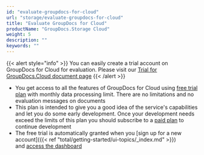 ```yaml
---
id: "evaluate-groupdocs-for-cloud"
url: "storage/evaluate-groupdocs-for-cloud"
title: "Evaluate GroupDocs for Cloud"
productName: "GroupDocs.Storage Cloud"
weight: 5
description: ""
keywords: ""
---
```


{{< alert style="info" >}}
You can easily create a trial account on GroupDocs for Cloud for evaluation. Please visit our [Trial for GroupDocs.Cloud document page](https://purchase.groupdocs.cloud/trial)
{{< /alert >}}

* You get access to all the features of GroupDocs for Cloud using [free trial plan](https://purchase.groupdocs.cloud/trial) with monthly data processing limit. There are no limitations and no evaluation messages on documents
* This plan is intended to give you a good idea of the service's capabilities and let you do some early development. Once your development needs exceed the limits of this plan you should subscribe to a [paid plan](https://purchase.groupdocs.cloud/pricing) to continue development
* The free trial is automatically granted when you [sign up for a new account]({{< ref "total/getting-started/ui-topics/_index.md" >}}) and [access the dashboard](https://dashboard.groupdocs.cloud/)
